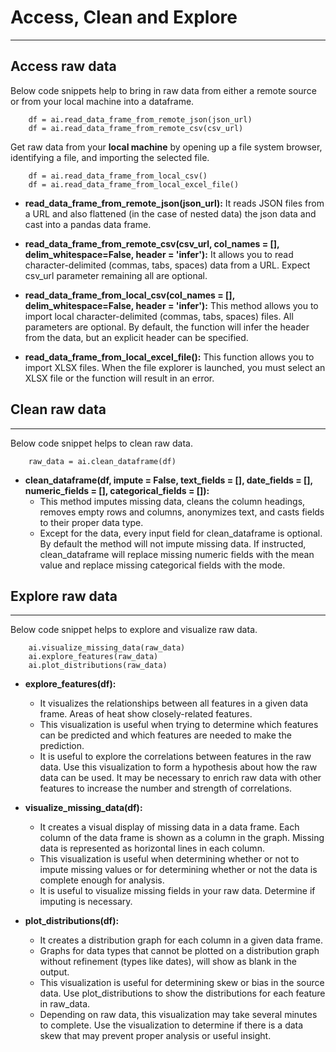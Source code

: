 # Access, Clean and Explore
---
## Access raw data

Below code snippets help to bring in raw data from either a remote source or from your local machine into a dataframe.

```
	df = ai.read_data_frame_from_remote_json(json_url)
	df = ai.read_data_frame_from_remote_csv(csv_url)
```

Get raw data from your __local machine__ by opening up a file system browser, identifying a file, and importing the selected file.
```
	df = ai.read_data_frame_from_local_csv()
	df = ai.read_data_frame_from_local_excel_file()
```	
- __read_data_frame_from_remote_json(json_url):__ It reads JSON files from a URL and also flattened (in the case of nested data) the json data and cast into a pandas data frame.

- __read_data_frame_from_remote_csv(csv_url, col_names = [], delim_whitespace=False, header = 'infer'):__ It allows you to read character-delimited (commas, tabs, spaces) data from a URL. Expect csv_url parameter remaining all are optional.

- __read_data_frame_from_local_csv(col_names = [], delim_whitespace=False, header = 'infer'):__ This method allows you to import local character-delimited (commas, tabs, spaces) files. All parameters are optional. By default, the function will infer the header from the data, but an explicit header can be specified.

- __read_data_frame_from_local_excel_file():__ This function allows you to import XLSX files. When the file explorer is launched, you must select an XLSX file or the function will result in an error.

## Clean raw data
---

Below code snippet helps to clean raw data.
```
	raw_data = ai.clean_dataframe(df)
```
- __clean_dataframe(df, impute = False, text_fields = [], date_fields = [], numeric_fields = [], categorical_fields = []):__
	- This method imputes missing data, cleans the column headings, removes empty rows and columns, anonymizes text, and casts fields to their proper data type. 
	- Except for the data, every input field for clean_dataframe is optional. By default the method will not impute missing data. If instructed, clean_dataframe will replace missing numeric fields with the mean value and replace missing categorical fields with the mode.

## Explore raw data
---
Below code snippet helps to explore and visualize raw data.
```
	ai.visualize_missing_data(raw_data)
	ai.explore_features(raw_data)
	ai.plot_distributions(raw_data)
```
- __explore_features(df):__ 
	- It visualizes the relationships between all features in a given data frame. Areas of heat show closely-related features.
	- This visualization is useful when trying to determine which features can be predicted and which features are needed to make the prediction.
	- It is useful to explore the correlations between features in the raw data. Use this visualization to form a hypothesis about how the raw data can be used. It may be necessary to enrich raw data with other features to increase the number and strength of correlations.

- __visualize_missing_data(df):__ 

	- It creates a visual display of missing data in a data frame. Each column of the data frame is shown as a column in the graph. Missing data is represented as horizontal lines in each column.
	- This visualization is useful when determining whether or not to impute missing values or for determining whether or not the data is complete enough for analysis. 
	- It is useful to visualize missing fields in your raw data. Determine if imputing is necessary.

- __plot_distributions(df):__ 
	- It creates a distribution graph for each column in a given data frame. 
	- Graphs for data types that cannot be plotted on a distribution graph without refinement (types like dates), will show as blank in the output. 
	- This visualization is useful for determining skew or bias in the source data. Use plot_distributions to show the distributions for each feature in raw_data. 
	- Depending on raw data, this visualization may take several minutes to complete. Use the visualization to determine if there is a data skew that may prevent proper analysis or useful insight.
